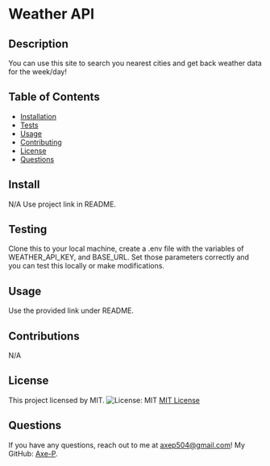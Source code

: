 # Weather API

## Description
You can use this site to search you nearest cities and get back weather data for the week/day!

## Table of Contents
- [Installation](#install)
- [Tests](#test)
- [Usage](#usage)
- [Contributing](#contributions)
- [License](#license)
- [Questions](#questions)

## Install
N/A Use project link in README.

## Testing
Clone this to your local machine, create a .env file with the variables of WEATHER_API_KEY, and BASE_URL. Set those parameters correctly and you can test this locally or make modifications.

## Usage
Use the provided link under README.

## Contributions
N/A


## License
This project licensed by MIT.
![License: MIT](https://img.shields.io/badge/License-MIT-yellow.svg)
[MIT License](https://opensource.org/licenses/MIT)


## Questions
If you have any questions, reach out to me at [axep504@gmail.com](mailto:axep504@gmail.com)! My GitHub: [Axe-P](https://github.com/Axe-P).
